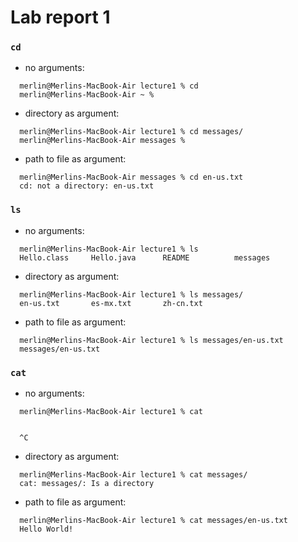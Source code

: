 # Lab report 1
### `cd`
- no arguments:
```
  merlin@Merlins-MacBook-Air lecture1 % cd
  merlin@Merlins-MacBook-Air ~ % 
```
- directory as argument:
```
  merlin@Merlins-MacBook-Air lecture1 % cd messages/
  merlin@Merlins-MacBook-Air messages % 
```
- path to file as argument:
```
  merlin@Merlins-MacBook-Air messages % cd en-us.txt 
  cd: not a directory: en-us.txt
```

### `ls`
- no arguments:
```
  merlin@Merlins-MacBook-Air lecture1 % ls
  Hello.class     Hello.java      README          messages
```
- directory as argument:
```
  merlin@Merlins-MacBook-Air lecture1 % ls messages/
  en-us.txt       es-mx.txt       zh-cn.txt
```
- path to file as argument:
```
  merlin@Merlins-MacBook-Air lecture1 % ls messages/en-us.txt
  messages/en-us.txt
```

### `cat`
- no arguments:
```
  merlin@Merlins-MacBook-Air lecture1 % cat
  
  
  ^C
```
- directory as argument:
```
  merlin@Merlins-MacBook-Air lecture1 % cat messages/
  cat: messages/: Is a directory
```
- path to file as argument:
```
  merlin@Merlins-MacBook-Air lecture1 % cat messages/en-us.txt
  Hello World!
```
